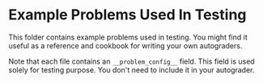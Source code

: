 # Example Problems Used In Testing

This folder contains example problems used in testing. You might find it useful as a reference and cookbook for writing your own autograders. 

Note that each file contains an `__problem_config__` field. This field is used solely for testing purpose. You don't need to include it in your autograder.